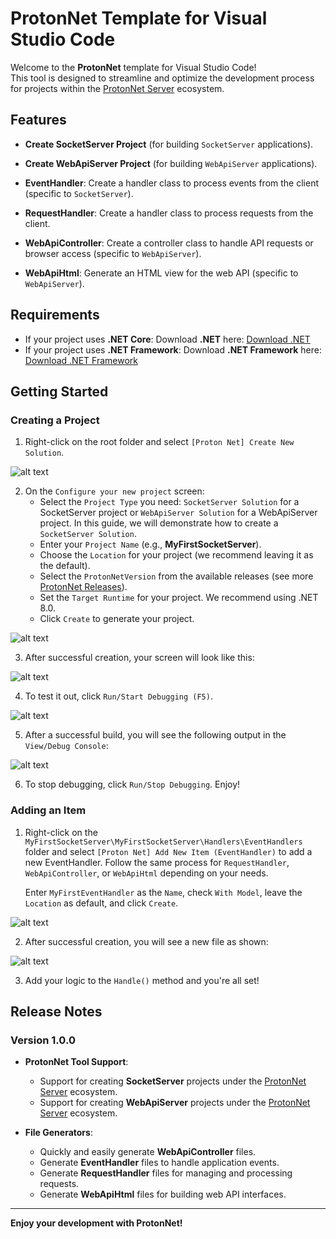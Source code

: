 
# ProtonNet Template for Visual Studio Code

Welcome to the **ProtonNet** template for Visual Studio Code!  
This tool is designed to streamline and optimize the development process for projects within the [ProtonNet Server](https://protonnetserver.com) ecosystem.

## Features

- **Create SocketServer Project** (for building `SocketServer` applications).
- **Create WebApiServer Project** (for building `WebApiServer` applications).

- **EventHandler**: Create a handler class to process events from the client (specific to `SocketServer`).
- **RequestHandler**: Create a handler class to process requests from the client.
- **WebApiController**: Create a controller class to handle API requests or browser access (specific to `WebApiServer`).
- **WebApiHtml**: Generate an HTML view for the web API (specific to `WebApiServer`).

## Requirements

- If your project uses **.NET Core**: Download **.NET** here: [Download .NET](https://dotnet.microsoft.com/en-us/download/dotnet)
- If your project uses **.NET Framework**: Download **.NET Framework** here: [Download .NET Framework](https://dotnet.microsoft.com/en-us/download/dotnet-framework)

## Getting Started

### Creating a Project

1. Right-click on the root folder and select `[Proton Net] Create New Solution`.

![alt text](images/image-1.png)

2. On the `Configure your new project` screen:
   - Select the `Project Type` you need: `SocketServer Solution` for a SocketServer project or `WebApiServer Solution` for a WebApiServer project. In this guide, we will demonstrate how to create a `SocketServer Solution`.
   - Enter your `Project Name` (e.g., **MyFirstSocketServer**).
   - Choose the `Location` for your project (we recommend leaving it as the default).
   - Select the `ProtonNetVersion` from the available releases (see more [ProtonNet Releases](https://protonnetserver.com/release-note)).
   - Set the `Target Runtime` for your project. We recommend using .NET 8.0.
   - Click `Create` to generate your project.

![alt text](images/image-2.png)

3. After successful creation, your screen will look like this:

![alt text](images/image-3.png)

4. To test it out, click `Run/Start Debugging (F5)`.

![alt text](images/image-4.png)

5. After a successful build, you will see the following output in the `View/Debug Console`:

![alt text](images/image-5.png)

6. To stop debugging, click `Run/Stop Debugging`. Enjoy!

### Adding an Item

1. Right-click on the `MyFirstSocketServer\MyFirstSocketServer\Handlers\EventHandlers` folder and select `[Proton Net] Add New Item (EventHandler)` to add a new EventHandler. Follow the same process for `RequestHandler`, `WebApiController`, or `WebApiHtml` depending on your needs.
   
   Enter `MyFirstEventHandler` as the `Name`, check `With Model`, leave the `Location` as default, and click `Create`.

![alt text](images/image-6.png)

2. After successful creation, you will see a new file as shown:

![alt text](images/image-7.png)

3. Add your logic to the `Handle()` method and you're all set!

## Release Notes

### Version 1.0.0

- **ProtonNet Tool Support**:
  - Support for creating **SocketServer** projects under the [ProtonNet Server](https://protonnetserver.com) ecosystem.
  - Support for creating **WebApiServer** projects under the [ProtonNet Server](https://protonnetserver.com) ecosystem.

- **File Generators**:
  - Quickly and easily generate **WebApiController** files.
  - Generate **EventHandler** files to handle application events.
  - Generate **RequestHandler** files for managing and processing requests.
  - Generate **WebApiHtml** files for building web API interfaces.

---

**Enjoy your development with ProtonNet!**
